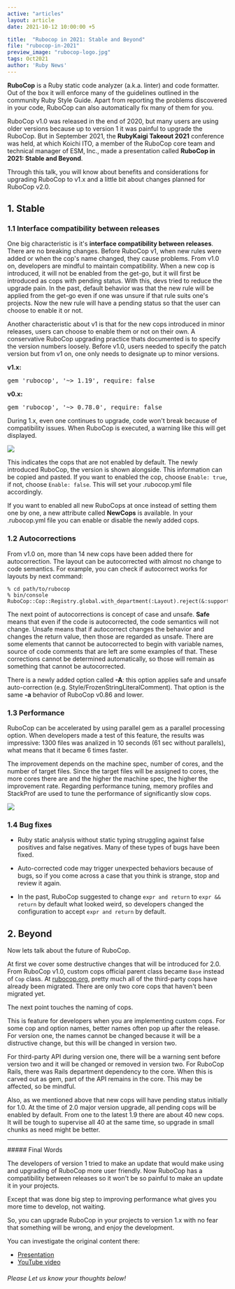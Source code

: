 ```yaml
---
active: "articles"
layout: article
date: 2021-10-12 10:00:00 +5

title:  "Rubocop in 2021: Stable and Beyond"
file: "rubocop-in-2021"
preview_image: "rubocop-logo.jpg"
tags: Oct2021
author: 'Ruby News'
---
```


**RuboCop** is a Ruby static code analyzer (a.k.a. linter) and code formatter. Out of the box it will enforce many of the guidelines outlined in the community Ruby Style Guide. Apart from reporting the problems discovered in your code, RuboCop can also automatically fix many of them for you.

RuboCop v1.0 was released in the end of 2020, but many users are using older versions because up to version 1 it was painful to upgrade the RuboCop. But in September 2021, the **RubyKaigi Takeout 2021** conference was held, at which Koichi ITO, a member of the RuboCop core team and technical manager of ESM, Inc., made a presentation called **RuboCop in 2021: Stable and Beyond**.

Through this talk, you will know about benefits and considerations for upgrading RuboCop to v1.x and a little bit about changes planned for RuboCop v2.0.

## 1. Stable

### 1.1 Interface compatibility between releases

One big characteristic is it's **interface compatibility between releases**. There are no breaking changes. Before RuboCop v1, when new rules were added or when the cop's name changed, they cause problems. From v1.0 on, developers are mindful to maintain compatibility. When a new cop is introduced, it will not be enabled from the get-go, but it will first be introduced as cops with pending status. With this, devs tried to reduce the upgrade pain. In the past, default behavior was that the new rule will be applied from the get-go even if one was unsure if that rule suits one's projects. 
Now the new rule will have a pending status so that the user can choose to enable it or not.

Another characteristic about v1 is that for the new cops introduced in minor releases, users can choose to enable them or not on their own. A conservative RuboCop upgrading practice thats documented is to specify the version numbers loosely. 
Before v1.0, users needed to specify the patch version but from v1 on, one only needs to designate up to minor versions. 

**v1.x:**
<pre><hash>gem 'rubocop', '~> 1.19', require: false</hash></pre>

**v0.x:**
<pre><hash>gem 'rubocop', '~> 0.78.0', require: false</hash></pre>

During 1.x, even one continues to upgrade, code won't break because of compatibility issues. When RuboCop is executed, a warning like this will get displayed. 

![](/post_images/2021-10-12/rubocop-warnings.png)

This indicates the cops that are not enabled by default.
The newly introduced RuboCop, the version is shown alongside. This information can be copied and pasted.
If you want to enabled the cop, choose `Enable: true`, if not, choose `Enable: false`.
This will set your .rubocop.yml file accordingly.

If you want to enabled all new RuboCops at once instead of setting them one by one, a new attribute called **NewCops** is available. In your .rubocop.yml file you can enable or disable the newly added cops.

### 1.2 Autocorrections

From v1.0 on, more than 14 new cops have been added there for autocorrection. The layout can be autocorrected with almost no change to code semantics.
For example, you can check if autocorrect works for layouts by next command: 
```
% cd path/to/rubocop 
% bin/console 
RuboCop::Cop::Registry.global.with_department(:Layout).reject(&:support_autocorrect?)
```

The next point of autocorrections is concept of case and unsafe. **Safe** means that even if the code is autocorrected, the code semantics will not change. Unsafe means that if autocorrect changes the behavior and changes the return value, then those are regarded as unsafe. There are some elements that cannot be autocorrected to begin with variable names, source of code comments that are left are some examples of that. These corrections cannot be determined automatically, so those will remain as something that cannot be autocorrected.

There is a newly added option called **-A**: this option applies safe and unsafe auto-correction (e.g. Style/FrozenStringLiteralComment). That option is the same **-a** behavior of RuboCop v0.86 and lower. 

### 1.3 Performance

RuboCop can be accelerated by using parallel gem as a parallel processing option. When developers made a test of this feature, the results was impressive: 1300 files was analized in 10 seconds (61 sec without parallels), what means that it became 6 times faster. 

The improvement depends on the machine spec, number of cores, and the number of target files. Since the target files will be assigned to cores, the more cores there are and the higher the machine spec, the higher the improvement rate. Regarding performance tuning, memory profiles and StackProf are used to tune the performance of significantly slow cops.

![](/post_images/2021-10-12/performance.png)

### 1.4 Bug fixes

- Ruby static analysis without static typing struggling against false positives and false negatives. Many of these types of bugs have been fixed.

- Auto-corrected code may trigger unexpected behaviors because of bugs, so if you come across a case that you think is strange, stop and review it again.

- In the past, RuboCop suggested to change `expr and return` to `expr && return` by default what looked weird, so developers changed the configuration to accept `expr and return` by default.

## 2. Beyond

Now lets talk about the future of RuboCop.

At first we cover some destructive changes that will be introduced for 2.0. From RuboCop v1.0, custom cops official parent class became `Base` instead of `Cop` class. At [rubocop.org](https://www.rubocop.org), pretty much all of the third-party cops have already been migrated. There are only two core cops that haven't been migrated yet.

The next point touches the naming of cops. 

This is feature for developers when you are implementing custom cops. For some cop and option names, better names often pop up after the release. For version one, the names cannot be changed because it will be a distructive change, but this will be changed in version two.

For third-party API during version one, there will be a warning sent before version two and it will be changed or removed in version two. For RuboCop Rails, there was Rails department dependency to the core. When this is carved out as gem, part of the API remains in the core. This may be affected, so be mindful. 

Also, as we mentioned above that new cops will have pending status initially for 1.0. At the time of 2.0 major version upgrade, all pending cops will be enabled by default. From one to the latest 1.9 there are about 40 new cops. It will be tough to supervise all 40 at the same time, so upgrade in small chunks as need might be better.

<hr>
##### Final Words

The developers of version 1 tried to make an update that would make using and upgrading of RuboCop more user friendly. Now RuboCop has a compatibility between releases so it won't be so painful to make an update it in your projects. 

Except that was done big step to improving performance what gives you more time to develop, not waiting.

So, you can upgrade RuboCop in your projects to version 1.x with no fear that something will be wrong, and enjoy the development.

You can investigate the original content there: 
- [Presentation](https://speakerdeck.com/koic/rubocop-in-2021-stable-and-beyond)
- [YouTube video](https://www.youtube.com/watch?v=yJF5EKM_zPw)

###### Please Let us know your thoughts below!
